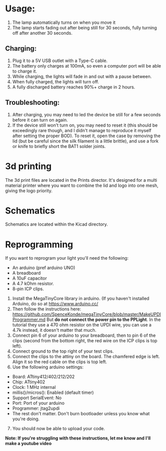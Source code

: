 # Usage:

1. The lamp automatically turns on when you move it
2. The lamp starts fading out after being still for 30 seconds, fully turning off after another 30 seconds.

## Charging:

1. Plug it to a 5V USB outlet with a Type-C cable.
2. The battery only charges at 100mA, so even a computer port will be able to charge it.
3. While charging, the lights will fade in and out with a pause between.
4. When fully charged, the lights will turn off.
5. A fully discharged battery reaches 90%+ charge in 2 hours.

## Troubleshooting:

1. After charging, you may need to led the device be still for a few seconds before it can turn on again.
2. If the device still won't turn on, you may need to reset it (this should be exceedingly rare though, and I didn't manage to reproduce it myself after setting the proper BOD). To reset it, open the case by removing the lid (but be careful since the silk filament is a little brittle), and use a fork or knife to briefly short the BAT1 solder joints.


# 3d printing

The 3d print files are located in the Prints director. It's designed for a multi material printer where you want to combine the lid and logo into one mesh, giving the logo priority.

# Schematics

Schematics are located within the Kicad directory.


# Reprogramming

If you want to reprogram your light you'll need the following:

- An arduino (pref arduino UNO)
- A breadboard
- A 10uF capacitor
- A 4.7 kOhm resistor.
- 8-pin ICP clips.

1. Install the MegaTinyCore library in arduino. (If you haven't installed Arduino, do so at https://www.arduino.cc/
2. Then follow the instructions here: https://github.com/SpenceKonde/megaTinyCore/blob/master/MakeUPDIProgrammer.md But **do not connect the power pin to the PPLight**. In the tutorial they use a 470 ohm resistor on the UPDI wire, you can use a 4.7k instead, it doesn't matter that much.
3. Connect pin 6 of your arduino to your breadboard, then to pin 6 of the clips (second from the bottom right, the red wire on the ICP clips is top left).
4. Connect ground to the top right of your test clips.
5. Connect the clips to the attiny on the board. The chamfered edge is left. Align it so the red cable on the clips is top left.
6. Use the following arduino settings:
- Board: ATtiny412/402/212/202
- Chip: ATtiny402
- Clock: 1 MHz internal
- millis()/micros(): Enabled (default timer)
- Support SerialEvent: No
- Port: Port of your arduino
- Programmer: jtag2updi
- The rest don't matter. Don't burn bootloader unless you know what you're doing.
7. You should now be able to upload your code.

**Note: If you're struggling with these instructions, let me know and I'll make a youtube video**





